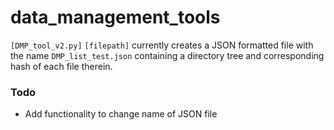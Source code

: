 # data_management_tools

`[DMP_tool_v2.py]` `[filepath]` currently creates a JSON formatted file with the name `DMP_list_test.json` containing a directory tree and corresponding hash of each file therein.

### Todo

- Add functionality to change name of JSON file
